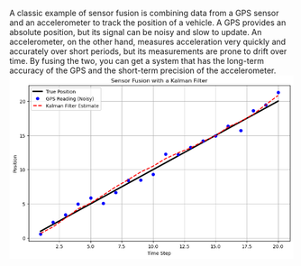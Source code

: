 A classic example of sensor fusion is combining data from a GPS sensor and an accelerometer to track the position of a vehicle. 
A GPS provides an absolute position, but its signal can be noisy and slow to update.
An accelerometer, on the other hand, measures acceleration very quickly and accurately over short periods, but its measurements are prone to drift over time.
By fusing the two, you can get a system that has the long-term accuracy of the GPS and the short-term precision of the accelerometer.
![SensorFusion](SensorFusion.png)
